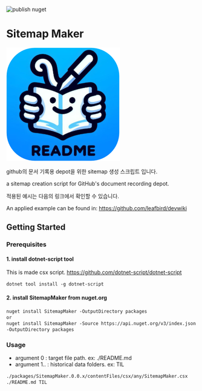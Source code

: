 ![publish nuget](https://github.com/leafbird/SitemapMaker/actions/workflows/nuget.yml/badge.svg)

# Sitemap Maker

![](https://raw.githubusercontent.com/leafbird/SitemapMaker/main/Assets/logo.png)

github의 문서 기록용 depot을 위한 sitemap 생성 스크립트 입니다.

a sitemap creation script for GitHub's document recording depot.

적용된 예시는 다음의 링크에서 확인할 수 있습니다. 

An applied example can be found in: https://github.com/leafbird/devwiki

## Getting Started

### Prerequisites

#### 1. install dotnet-script tool

This is made csx script. https://github.com/dotnet-script/dotnet-script 

```shell
dotnet tool install -g dotnet-script
```

#### 2. install SitemapMaker from nuget.org

```shell
nuget install SitemapMaker -OutputDirectory packages
or
nuget install SitemapMaker -Source https://api.nuget.org/v3/index.json -OutputDirectory packages
```

### Usage

* argument 0 : target file path. ex: ./README.md
* argument 1.. : historical data folders. ex: TIL

```shell
./packages/SitemapMaker.0.0.x/contentFiles/csx/any/SitemapMaker.csx ./README.md TIL
```